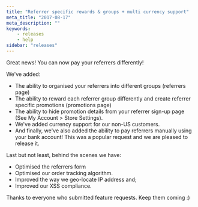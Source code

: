 ```yaml
---
title: "Referrer specific rewards & groups + multi currency support"
meta_title: "2017-08-17"
meta_description: ""
keywords:
    - releases
    - help
sidebar: "releases"
---
```


Great news! You can now pay your referrers differently!

We've added:

*   The ability to organised your referrers into different groups (referrers page)
*   The ability to reward each referrer group differently and create referrer specific promotions (promotions page)
*   The ability to hide promotion details from your referrer sign-up page (See My Account > Store Settings).
*   We've added currency support for our non-US customers.
*   And finally, we've also added the ability to pay referrers manually using your bank account! This was a popular request and we are pleased to release it.

Last but not least, behind the scenes we have:

*   Optimised the referrers form
*   Optimised our order tracking algorithm.
*   Improved the way we geo-locate IP address and;
*   Improved our XSS compliance.

Thanks to everyone who submitted feature requests. Keep them coming :)